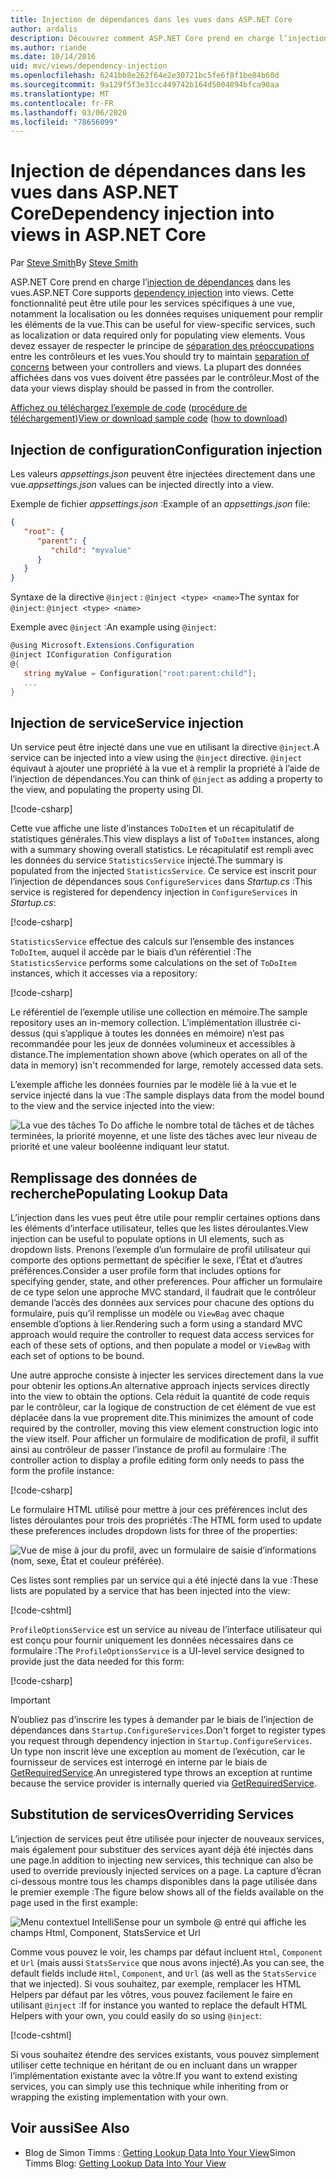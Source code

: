 ```yaml
---
title: Injection de dépendances dans les vues dans ASP.NET Core
author: ardalis
description: Découvrez comment ASP.NET Core prend en charge l’injection de dépendances dans les vues MVC.
ms.author: riande
ms.date: 10/14/2016
uid: mvc/views/dependency-injection
ms.openlocfilehash: 6241bb8e262f64e2e30721bc5fe6f8f1be84b60d
ms.sourcegitcommit: 9a129f5f3e31cc449742b164d5004894bfca90aa
ms.translationtype: MT
ms.contentlocale: fr-FR
ms.lasthandoff: 03/06/2020
ms.locfileid: "78656099"
---
```

# <a name="dependency-injection-into-views-in-aspnet-core"></a><span data-ttu-id="8b3d5-103">Injection de dépendances dans les vues dans ASP.NET Core</span><span class="sxs-lookup"><span data-stu-id="8b3d5-103">Dependency injection into views in ASP.NET Core</span></span>

<span data-ttu-id="8b3d5-104">Par [Steve Smith](https://ardalis.com/)</span><span class="sxs-lookup"><span data-stu-id="8b3d5-104">By [Steve Smith](https://ardalis.com/)</span></span>

<span data-ttu-id="8b3d5-105">ASP.NET Core prend en charge l’[injection de dépendances](xref:fundamentals/dependency-injection) dans les vues.</span><span class="sxs-lookup"><span data-stu-id="8b3d5-105">ASP.NET Core supports [dependency injection](xref:fundamentals/dependency-injection) into views.</span></span> <span data-ttu-id="8b3d5-106">Cette fonctionnalité peut être utile pour les services spécifiques à une vue, notamment la localisation ou les données requises uniquement pour remplir les éléments de la vue.</span><span class="sxs-lookup"><span data-stu-id="8b3d5-106">This can be useful for view-specific services, such as localization or data required only for populating view elements.</span></span> <span data-ttu-id="8b3d5-107">Vous devez essayer de respecter le principe de [séparation des préoccupations](/dotnet/standard/modern-web-apps-azure-architecture/architectural-principles#separation-of-concerns) entre les contrôleurs et les vues.</span><span class="sxs-lookup"><span data-stu-id="8b3d5-107">You should try to maintain [separation of concerns](/dotnet/standard/modern-web-apps-azure-architecture/architectural-principles#separation-of-concerns) between your controllers and views.</span></span> <span data-ttu-id="8b3d5-108">La plupart des données affichées dans vos vues doivent être passées par le contrôleur.</span><span class="sxs-lookup"><span data-stu-id="8b3d5-108">Most of the data your views display should be passed in from the controller.</span></span>

<span data-ttu-id="8b3d5-109">[Affichez ou téléchargez l’exemple de code](https://github.com/dotnet/AspNetCore.Docs/tree/master/aspnetcore/mvc/views/dependency-injection/sample) ([procédure de téléchargement](xref:index#how-to-download-a-sample))</span><span class="sxs-lookup"><span data-stu-id="8b3d5-109">[View or download sample code](https://github.com/dotnet/AspNetCore.Docs/tree/master/aspnetcore/mvc/views/dependency-injection/sample) ([how to download](xref:index#how-to-download-a-sample))</span></span>

## <a name="configuration-injection"></a><span data-ttu-id="8b3d5-110">Injection de configuration</span><span class="sxs-lookup"><span data-stu-id="8b3d5-110">Configuration injection</span></span>

<span data-ttu-id="8b3d5-111">Les valeurs *appsettings.json* peuvent être injectées directement dans une vue.</span><span class="sxs-lookup"><span data-stu-id="8b3d5-111">*appsettings.json* values can be injected directly into a view.</span></span>

<span data-ttu-id="8b3d5-112">Exemple de fichier *appsettings.json* :</span><span class="sxs-lookup"><span data-stu-id="8b3d5-112">Example of an *appsettings.json* file:</span></span>

```json
{
   "root": {
      "parent": {
         "child": "myvalue"
      }
   }
}
```

<span data-ttu-id="8b3d5-113">Syntaxe de la directive `@inject` : `@inject <type> <name>`</span><span class="sxs-lookup"><span data-stu-id="8b3d5-113">The syntax for `@inject`: `@inject <type> <name>`</span></span>

<span data-ttu-id="8b3d5-114">Exemple avec `@inject` :</span><span class="sxs-lookup"><span data-stu-id="8b3d5-114">An example using `@inject`:</span></span>

```csharp
@using Microsoft.Extensions.Configuration
@inject IConfiguration Configuration
@{
   string myValue = Configuration["root:parent:child"];
   ...
}
```

## <a name="service-injection"></a><span data-ttu-id="8b3d5-115">Injection de service</span><span class="sxs-lookup"><span data-stu-id="8b3d5-115">Service injection</span></span>

<span data-ttu-id="8b3d5-116">Un service peut être injecté dans une vue en utilisant la directive `@inject`.</span><span class="sxs-lookup"><span data-stu-id="8b3d5-116">A service can be injected into a view using the `@inject` directive.</span></span> <span data-ttu-id="8b3d5-117">`@inject` équivaut à ajouter une propriété à la vue et à remplir la propriété à l’aide de l’injection de dépendances.</span><span class="sxs-lookup"><span data-stu-id="8b3d5-117">You can think of `@inject` as adding a property to the view, and populating the property using DI.</span></span>

[!code-csharp[](../../mvc/views/dependency-injection/sample/src/ViewInjectSample/Views/ToDo/Index.cshtml?highlight=4,5,15,16,17)]

<span data-ttu-id="8b3d5-118">Cette vue affiche une liste d’instances `ToDoItem` et un récapitulatif de statistiques générales.</span><span class="sxs-lookup"><span data-stu-id="8b3d5-118">This view displays a list of `ToDoItem` instances, along with a summary showing overall statistics.</span></span> <span data-ttu-id="8b3d5-119">Le récapitulatif est rempli avec les données du service `StatisticsService` injecté.</span><span class="sxs-lookup"><span data-stu-id="8b3d5-119">The summary is populated from the injected `StatisticsService`.</span></span> <span data-ttu-id="8b3d5-120">Ce service est inscrit pour l’injection de dépendances sous `ConfigureServices` dans *Startup.cs* :</span><span class="sxs-lookup"><span data-stu-id="8b3d5-120">This service is registered for dependency injection in `ConfigureServices` in *Startup.cs*:</span></span>

[!code-csharp[](../../mvc/views/dependency-injection/sample/src/ViewInjectSample/Startup.cs?highlight=6,7&range=15-22)]

<span data-ttu-id="8b3d5-121">`StatisticsService` effectue des calculs sur l’ensemble des instances `ToDoItem`, auquel il accède par le biais d’un référentiel :</span><span class="sxs-lookup"><span data-stu-id="8b3d5-121">The `StatisticsService` performs some calculations on the set of `ToDoItem` instances, which it accesses via a repository:</span></span>

[!code-csharp[](../../mvc/views/dependency-injection/sample/src/ViewInjectSample/Model/Services/StatisticsService.cs?highlight=15,20,25)]

<span data-ttu-id="8b3d5-122">Le référentiel de l’exemple utilise une collection en mémoire.</span><span class="sxs-lookup"><span data-stu-id="8b3d5-122">The sample repository uses an in-memory collection.</span></span> <span data-ttu-id="8b3d5-123">L’implémentation illustrée ci-dessus (qui s’applique à toutes les données en mémoire) n’est pas recommandée pour les jeux de données volumineux et accessibles à distance.</span><span class="sxs-lookup"><span data-stu-id="8b3d5-123">The implementation shown above (which operates on all of the data in memory) isn't recommended for large, remotely accessed data sets.</span></span>

<span data-ttu-id="8b3d5-124">L’exemple affiche les données fournies par le modèle lié à la vue et le service injecté dans la vue :</span><span class="sxs-lookup"><span data-stu-id="8b3d5-124">The sample displays data from the model bound to the view and the service injected into the view:</span></span>

![La vue des tâches To Do affiche le nombre total de tâches et de tâches terminées, la priorité moyenne, et une liste des tâches avec leur niveau de priorité et une valeur booléenne indiquant leur statut.](dependency-injection/_static/screenshot.png)

## <a name="populating-lookup-data"></a><span data-ttu-id="8b3d5-126">Remplissage des données de recherche</span><span class="sxs-lookup"><span data-stu-id="8b3d5-126">Populating Lookup Data</span></span>

<span data-ttu-id="8b3d5-127">L’injection dans les vues peut être utile pour remplir certaines options dans les éléments d’interface utilisateur, telles que les listes déroulantes.</span><span class="sxs-lookup"><span data-stu-id="8b3d5-127">View injection can be useful to populate options in UI elements, such as dropdown lists.</span></span> <span data-ttu-id="8b3d5-128">Prenons l’exemple d’un formulaire de profil utilisateur qui comporte des options permettant de spécifier le sexe, l’État et d’autres préférences.</span><span class="sxs-lookup"><span data-stu-id="8b3d5-128">Consider a user profile form that includes options for specifying gender, state, and other preferences.</span></span> <span data-ttu-id="8b3d5-129">Pour afficher un formulaire de ce type selon une approche MVC standard, il faudrait que le contrôleur demande l’accès des données aux services pour chacune des options du formulaire, puis qu’il remplisse un modèle ou `ViewBag` avec chaque ensemble d’options à lier.</span><span class="sxs-lookup"><span data-stu-id="8b3d5-129">Rendering such a form using a standard MVC approach would require the controller to request data access services for each of these sets of options, and then populate a model or `ViewBag` with each set of options to be bound.</span></span>

<span data-ttu-id="8b3d5-130">Une autre approche consiste à injecter les services directement dans la vue pour obtenir les options.</span><span class="sxs-lookup"><span data-stu-id="8b3d5-130">An alternative approach injects services directly into the view to obtain the options.</span></span> <span data-ttu-id="8b3d5-131">Cela réduit la quantité de code requis par le contrôleur, car la logique de construction de cet élément de vue est déplacée dans la vue proprement dite.</span><span class="sxs-lookup"><span data-stu-id="8b3d5-131">This minimizes the amount of code required by the controller, moving this view element construction logic into the view itself.</span></span> <span data-ttu-id="8b3d5-132">Pour afficher un formulaire de modification de profil, il suffit ainsi au contrôleur de passer l’instance de profil au formulaire :</span><span class="sxs-lookup"><span data-stu-id="8b3d5-132">The controller action to display a profile editing form only needs to pass the form the profile instance:</span></span>

[!code-csharp[](../../mvc/views/dependency-injection/sample/src/ViewInjectSample/Controllers/ProfileController.cs?highlight=9,19)]

<span data-ttu-id="8b3d5-133">Le formulaire HTML utilisé pour mettre à jour ces préférences inclut des listes déroulantes pour trois des propriétés :</span><span class="sxs-lookup"><span data-stu-id="8b3d5-133">The HTML form used to update these preferences includes dropdown lists for three of the properties:</span></span>

![Vue de mise à jour du profil, avec un formulaire de saisie d’informations (nom, sexe, État et couleur préférée).](dependency-injection/_static/updateprofile.png)

<span data-ttu-id="8b3d5-135">Ces listes sont remplies par un service qui a été injecté dans la vue :</span><span class="sxs-lookup"><span data-stu-id="8b3d5-135">These lists are populated by a service that has been injected into the view:</span></span>

[!code-cshtml[](../../mvc/views/dependency-injection/sample/src/ViewInjectSample/Views/Profile/Index.cshtml?highlight=4,16,17,21,22,26,27)]

<span data-ttu-id="8b3d5-136">`ProfileOptionsService` est un service au niveau de l’interface utilisateur qui est conçu pour fournir uniquement les données nécessaires dans ce formulaire :</span><span class="sxs-lookup"><span data-stu-id="8b3d5-136">The `ProfileOptionsService` is a UI-level service designed to provide just the data needed for this form:</span></span>

[!code-csharp[](../../mvc/views/dependency-injection/sample/src/ViewInjectSample/Model/Services/ProfileOptionsService.cs?highlight=7,13,24)]

> [!IMPORTANT]
> <span data-ttu-id="8b3d5-137">N’oubliez pas d’inscrire les types à demander par le biais de l’injection de dépendances dans `Startup.ConfigureServices`.</span><span class="sxs-lookup"><span data-stu-id="8b3d5-137">Don't forget to register types you request through dependency injection in `Startup.ConfigureServices`.</span></span> <span data-ttu-id="8b3d5-138">Un type non inscrit lève une exception au moment de l’exécution, car le fournisseur de services est interrogé en interne par le biais de [GetRequiredService](/dotnet/api/microsoft.extensions.dependencyinjection.serviceproviderserviceextensions.getrequiredservice).</span><span class="sxs-lookup"><span data-stu-id="8b3d5-138">An unregistered type throws an exception at runtime because the service provider is internally queried via [GetRequiredService](/dotnet/api/microsoft.extensions.dependencyinjection.serviceproviderserviceextensions.getrequiredservice).</span></span>

## <a name="overriding-services"></a><span data-ttu-id="8b3d5-139">Substitution de services</span><span class="sxs-lookup"><span data-stu-id="8b3d5-139">Overriding Services</span></span>

<span data-ttu-id="8b3d5-140">L’injection de services peut être utilisée pour injecter de nouveaux services, mais également pour substituer des services ayant déjà été injectés dans une page.</span><span class="sxs-lookup"><span data-stu-id="8b3d5-140">In addition to injecting new services, this technique can also be used to override previously injected services on a page.</span></span> <span data-ttu-id="8b3d5-141">La capture d’écran ci-dessous montre tous les champs disponibles dans la page utilisée dans le premier exemple :</span><span class="sxs-lookup"><span data-stu-id="8b3d5-141">The figure below shows all of the fields available on the page used in the first example:</span></span>

![Menu contextuel IntelliSense pour un symbole @ entré qui affiche les champs Html, Component, StatsService et Url](dependency-injection/_static/razor-fields.png)

<span data-ttu-id="8b3d5-143">Comme vous pouvez le voir, les champs par défaut incluent `Html`, `Component` et `Url` (mais aussi `StatsService` que nous avons injecté).</span><span class="sxs-lookup"><span data-stu-id="8b3d5-143">As you can see, the default fields include `Html`, `Component`, and `Url` (as well as the `StatsService` that we injected).</span></span> <span data-ttu-id="8b3d5-144">Si vous souhaitez, par exemple, remplacer les HTML Helpers par défaut par les vôtres, vous pouvez facilement le faire en utilisant `@inject` :</span><span class="sxs-lookup"><span data-stu-id="8b3d5-144">If for instance you wanted to replace the default HTML Helpers with your own, you could easily do so using `@inject`:</span></span>

[!code-cshtml[](../../mvc/views/dependency-injection/sample/src/ViewInjectSample/Views/Helper/Index.cshtml?highlight=3,11)]

<span data-ttu-id="8b3d5-145">Si vous souhaitez étendre des services existants, vous pouvez simplement utiliser cette technique en héritant de ou en incluant dans un wrapper l’implémentation existante avec la vôtre.</span><span class="sxs-lookup"><span data-stu-id="8b3d5-145">If you want to extend existing services, you can simply use this technique while inheriting from or wrapping the existing implementation with your own.</span></span>

## <a name="see-also"></a><span data-ttu-id="8b3d5-146">Voir aussi</span><span class="sxs-lookup"><span data-stu-id="8b3d5-146">See Also</span></span>

* <span data-ttu-id="8b3d5-147">Blog de Simon Timms : [Getting Lookup Data Into Your View](https://blog.simontimms.com/2015/06/09/getting-lookup-data-into-you-view/)</span><span class="sxs-lookup"><span data-stu-id="8b3d5-147">Simon Timms Blog: [Getting Lookup Data Into Your View](https://blog.simontimms.com/2015/06/09/getting-lookup-data-into-you-view/)</span></span>
